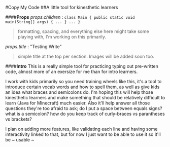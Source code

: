 #Copy My Code
##A little tool for kinesthetic learners

####**Props**
*props.children* : `class Main { public static void main(String[] args) { ... } ... }`
>formatting, spacing, and everything else here might take some playing with, I'm working on this primarily.

*props.title* : "Testing Write"
>simple title at the top per section. Images will be added soon too.

####**Intro**
This is a really simple tool for practicing typing out pre-written code, almost more of an exersize for me than for intro learners.

I work with kids primarily so you need training wheels like this, it's a tool to introduce certain vocab words and how to spell them, as well as give kids an idea what braces and semicolons do. I'm hoping this will help those kinesthetic learners and make something that should be relatively difficult to learn (Java for Minecraft) much easier. Also it'll help answer all those questions they're too afraid to ask; do I put a space between equals signs? what is a semicolon? how do you keep track of curly-braces vs parantheses vs brackets?

I plan on adding more features, like validating each line and having some interactivity linked to that, but for now I just want to be able to use it so it'll be ~ usable ~